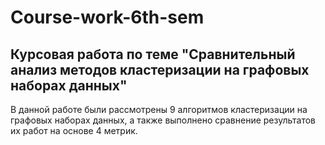 # Course-work-6th-sem

## Курсовая работа по теме "Сравнительный анализ методов кластеризации на графовых наборах данных"

В данной работе были рассмотрены 9 алгоритмов кластеризации на графовых наборах данных, а также выполнено сравнение результатов их работ на основе 4 метрик.